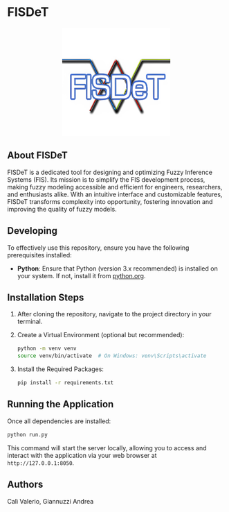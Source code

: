 # FISDeT
<p align="center">
    <a href="#" target="_blank">
        <img src="https://raw.githubusercontent.com/Andre56781/fisdet-tesi/main/flaskr/assets/images/LogoInt.png" width="250" alt="FISDeT logo">
    </a>
</p>

## About FISDeT
FISDeT is a dedicated tool for designing and optimizing Fuzzy Inference Systems (FIS). Its mission is to simplify the FIS development process, making fuzzy modeling accessible and efficient for engineers, researchers, and enthusiasts alike. With an intuitive interface and customizable features, FISDeT transforms complexity into opportunity, fostering innovation and improving the quality of fuzzy models.

## Developing

To effectively use this repository, ensure you have the following prerequisites installed:

- **Python**: Ensure that Python (version 3.x recommended) is installed on your system. If not, install it from [python.org](https://www.python.org/).

## Installation Steps

1. After cloning the repository, navigate to the project directory in your terminal.

2. Create a Virtual Environment (optional but recommended):

   ```bash
   python -m venv venv
   source venv/bin/activate  # On Windows: venv\Scripts\activate
   ```

3. Install the Required Packages:

    ```bash
    pip install -r requirements.txt
    ```

## Running the Application

Once all dependencies are installed:

```bash
python run.py
```

This command will start the server locally, allowing you to access and interact with the application via your web browser at `http://127.0.0.1:8050`.

## Authors

Calì Valerio, Giannuzzi Andrea